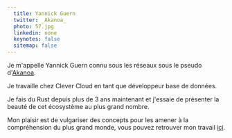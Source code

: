 ```yaml
---
  title: Yannick Guern
  twitter: _Akanoa_
  photo: 57.jpg
  linkedin: none
  keynotes: false
  sitemap: false
---
```

Je m'appelle Yannick Guern connu sous les réseaux sous le pseudo d'[Akanoa](https://twitter.com/_Akanoa_).

Je travaille chez Clever Cloud en tant que développeur base de données.

Je fais du Rust depuis plus de 3 ans maintenant et j'essaie de présenter la beauté de cet écosystème au plus grand nombre.

Mon plaisir est de vulgariser des concepts pour les amener à la compréhension du plus grand monde, vous pouvez retrouver mon travail [ici](https://lafor.ge).
